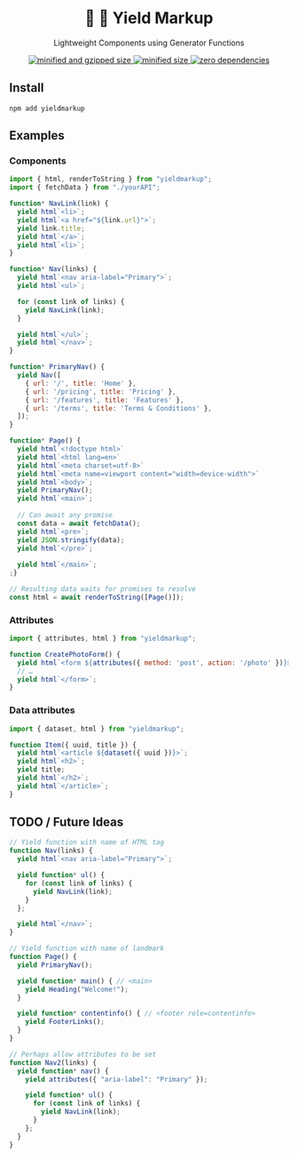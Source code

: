 <div align="center">
  <h1>👑 📜 Yield Markup</h1>
  <p>Lightweight Components using Generator Functions</p>
  <a href="https://bundlephobia.com/result?p=yieldmarkup">
    <img src="https://badgen.net/bundlephobia/minzip/yieldmarkup@0.1.0" alt="minified and gzipped size">
    <img src="https://badgen.net/bundlephobia/min/yieldmarkup@0.1.0" alt="minified size">
    <img src="https://badgen.net/bundlephobia/dependency-count/yieldmarkup@0.1.0" alt="zero dependencies">
  </a>
</div>

## Install

```console
npm add yieldmarkup
```

## Examples

### Components

```javascript
import { html, renderToString } from "yieldmarkup";
import { fetchData } from "./yourAPI";

function* NavLink(link) {
  yield html`<li>`;
  yield html`<a href="${link.url}">`;
  yield link.title;
  yield html`</a>`;
  yield html`<li>`;
}

function* Nav(links) {
  yield html`<nav aria-label="Primary">`;
  yield html`<ul>`;

  for (const link of links) {
    yield NavLink(link);
  }

  yield html`</ul>`;
  yield html`</nav>`;
}

function* PrimaryNav() {
  yield Nav([
    { url: '/', title: 'Home' },
    { url: '/pricing', title: 'Pricing' },
    { url: '/features', title: 'Features' },
    { url: '/terms', title: 'Terms & Conditions' },
  ]);
}

function* Page() {
  yield html`<!doctype html>`
  yield html`<html lang=en>`
  yield html`<meta charset=utf-8>`
  yield html`<meta name=viewport content="width=device-width">`
  yield html`<body>`;
  yield PrimaryNav();
  yield html`<main>`;
  
  // Can await any promise
  const data = await fetchData();
  yield html`<pre>`;
  yield JSON.stringify(data);
  yield html`</pre>`;
  
  yield html`</main>`;
;}

// Resulting data waits for promises to resolve
const html = await renderToString([Page()]);
```

### Attributes

```javascript
import { attributes, html } from "yieldmarkup";

function CreatePhotoForm() {
  yield html`<form ${attributes({ method: 'post', action: '/photo' })}>`;
  // …
  yield html`</form>`;
}
```

### Data attributes

```javascript
import { dataset, html } from "yieldmarkup";

function Item({ uuid, title }) {
  yield html`<article ${dataset({ uuid })}>`;
  yield html`<h2>`;
  yield title;
  yield html`</h2>`;
  yield html`</article>`;
}
```

## TODO / Future Ideas

```javascript
// Yield function with name of HTML tag
function Nav(links) {
  yield html`<nav aria-label="Primary">`;

  yield function* ul() {
    for (const link of links) {
      yield NavLink(link);
    }
  };

  yield html`</nav>`;
}

// Yield function with name of landmark
function Page() {
  yield PrimaryNav();

  yield function* main() { // <main>
    yield Heading("Welcome!");
  }

  yield function* contentinfo() { // <footer role=contentinfo>
    yield FooterLinks();
  }
}

// Perhaps allow attributes to be set
function Nav2(links) {
  yield function* nav() {
    yield attributes({ "aria-label": "Primary" });

    yield function* ul() {
      for (const link of links) {
        yield NavLink(link);
      }
    };
  }
}
```
